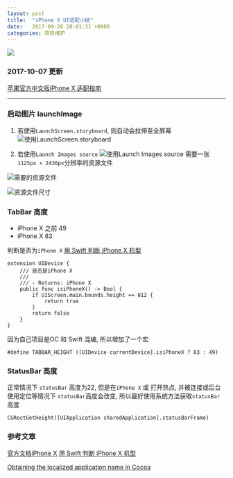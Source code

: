 ```yaml
---
layout: post
title:  "iPhone X UI适配小结"
date:   2017-09-26 20:01:31 +0800
categories: 项目维护
---
```

![](http://upload-images.jianshu.io/upload_images/3538284-27726434142f4634.png?imageMogr2/auto-orient/strip%7CimageView2/2/w/1240)
### 2017-10-07 更新
[苹果官方中文版iPhone X 适配指南](https://developer.apple.com/cn/ios/update-apps-for-iphone-x/)

---

### 启动图片 launchImage
1. 若使用`LaunchScreen.storyboard`, 则自动会拉伸至全屏幕
![使用LaunchScreen.storyboard](http://upload-images.jianshu.io/upload_images/3538284-6ea93171daece234.png?imageMogr2/auto-orient/strip%7CimageView2/2/w/1240)

2. 若使用`Launch Images source`
![使用Launch Images source](http://upload-images.jianshu.io/upload_images/3538284-58ee1b49f74e0af4.png?imageMogr2/auto-orient/strip%7CimageView2/2/w/1240)
需要一张`1125px × 2436px`分辨率的资源文件

![需要的资源文件](http://upload-images.jianshu.io/upload_images/3538284-99a42f3197df59eb.png?imageMogr2/auto-orient/strip%7CimageView2/2/w/1240)

![资源文件尺寸](http://upload-images.jianshu.io/upload_images/3538284-cd400296391476ad.png?imageMogr2/auto-orient/strip%7CimageView2/2/w/1240)

### TabBar 高度
* iPhone X 之前   49
* iPhone X           83

判断是否为`iPhone X`  [用 Swift 判断 iPhone X 机型](https://imtx.me/archives/2374.html)
```
extension UIDevice {
    /// 是否是iPhone X
    ///
    /// - Returns: iPhone X
    public func isiPhoneX() -> Bool {
        if UIScreen.main.bounds.height == 812 {
            return true
        }
        return false
    }
}
```
因为自己项目是OC 和 Swift 混编, 所以增加了一个宏
```
#define TABBAR_HEIGHT ([UIDevice currentDevice].isiPhoneX ? 83 : 49)
```

### StatusBar 高度
正常情况下  `statusBar` 高度为22, 但是在`iPhone X` 或 打开热点, 并被连接或后台使用定位等情况下  `statusBar`高度会改变, 所以最好使用系统方法获取`statusBar`高度
```
CGRectGetHeight([UIApplication sharedApplication].statusBarFrame)
```
### 参考文章
[官方文档iPhone X](https://developer.apple.com/ios/human-interface-guidelines/overview/iphone-x/)
[用 Swift 判断 iPhone X 机型](https://imtx.me/archives/2374.html)

[Obtaining the localized application name in Cocoa](https://developer.apple.com/library/content/qa/qa1544/_index.html)

[jekyll-docs]: https://jekyllrb.com/docs/home
[jekyll-gh]:   https://github.com/jekyll/jekyll
[jekyll-talk]: https://talk.jekyllrb.com/


